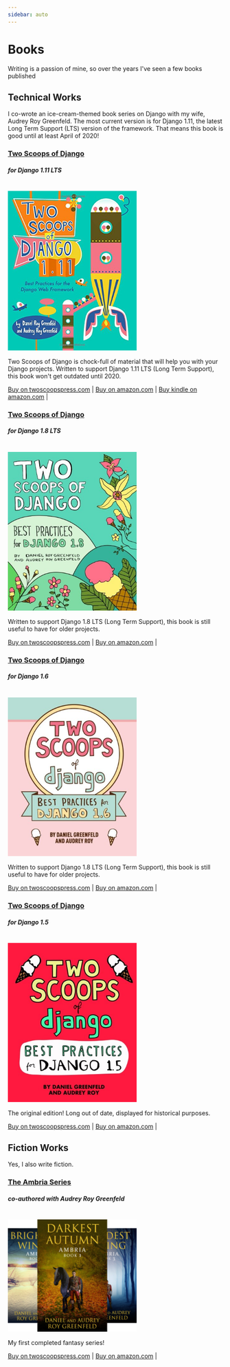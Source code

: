 ```yaml
---
sidebar: auto
---
```

# Books

Writing is a passion of mine, so over the years I've seen a few books published

## Technical Works

I co-wrote an ice-cream-themed book series on Django with my wife, Audrey Roy Greenfeld. The most current version is for Django 1.11, the latest Long Term Support (LTS) version of the framework. That means this book is good until at least April of 2020!

### [Two Scoops of Django](http://twoscoopspress.com/products/two-scoops-of-django-1-11)

##### for Django 1.11 LTS

<br>
<div float="left">
    <img src="./assets/0692915729.01.LZZZZZZZ.jpg" width="300" alt="two scopes of django" />
    <p>
    Two Scoops of Django is chock-full of material that will help you with your Django projects. Written to support Django 1.11 LTS (Long Term Support), this book won't get outdated until 2020.
    </p>
</div>

[Buy on twoscoopspress.com](http://twoscoopspress.com/products/two-scoops-of-django-1-11) |
[Buy on amazon.com](https://2scoops.co/tsd111) |
[Buy kindle on amazon.com](https://2scoops.co/tsd111kindle) |

### [Two Scoops of Django](https://twoscoopspress.com/products/two-scoops-of-django-1-8)

##### for Django 1.8 LTS

<br>
<div float="left">
    <img src="./assets/0981467342.01.LZZZZZZZ.jpg" width="300" alt="two scopes of django" />
    <p>
    Written to support Django 1.8 LTS (Long Term Support), this book is still useful to have for older projects.
    </p>
</div>

[Buy on twoscoopspress.com](http://twoscoopspress.com/products/two-scoops-of-django-1-8) |
[Buy on amazon.com](https://2scoops.co/tsd18) |

### [Two Scoops of Django](http://twoscoopspress.com/products/two-scoops-of-django-1-6)

##### for Django 1.6

<br>
<div float="left">
    <img src="./assets/098146730X.01.LZZZZZZZ.jpg" width="300" alt="two scopes of django" />
    <p>
    Written to support Django 1.8 LTS (Long Term Support), this book is still useful to have for older projects.
    </p>
</div>

[Buy on twoscoopspress.com](http://twoscoopspress.com/products/two-scoops-of-django-1-6) |
[Buy on amazon.com](https://2scoops.co/tsd16) |

### [Two Scoops of Django](https://twoscoopspress.com/products/two-scoops-of-django-1-5)

##### for Django 1.5

<br>
<div float="left">
    <img src="./assets/1481879707.01.LZZZZZZZ.jpg" width="300" alt="two scopes of django" />
    <p>
    The original edition! Long out of date, displayed for historical purposes.
    </p>
</div>

[Buy on twoscoopspress.com](https://twoscoopspress.com/products/two-scoops-of-django-1-5) |
[Buy on amazon.com](https://2scoops.co/tsd15) |

## Fiction Works

Yes, I also write fiction.

### [The Ambria Series](https://www.twoscoopspress.com/collections/ambria-series)

##### co-authored with Audrey Roy Greenfeld

<br>
<div float="left">
    <img src="./assets/D1zlFwHmw0S._SL250_FMpng_.png" width="300" alt="The Ambria Series" />
    <p>
    My first completed fantasy series!
    </p>
</div>

[Buy on twoscoopspress.com](https://www.twoscoopspress.com/collections/ambria-series) |
[Buy on amazon.com](http://mybook.to/ambria-series) |
